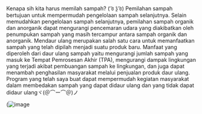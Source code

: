 Kenapa sih kita harus memilah sampah? ( ͡ಠ ʖ̯ ͡ಠ) 
Pemilahan sampah bertujuan untuk mempermudah pengelolaan sampah selanjutnya. Selain memudahkan pengelolaan sampah selanjutnya, pemilahan sampah organik dan anorganik dapat mengurangi pencemaran udara yang diakibatkan oleh penumpukan sampah yang masih tercampur antara sampah organik dan anorganik.
Mendaur ulang merupakan salah satu cara untuk memanfaatkan sampah yang telah dipilah menjadi suatu produk baru. Manfaat yang diperoleh dari daur ulang sampah yaitu mengurangi jumlah sampah yang masuk ke Tempat Pemrosesan Akhir (TPA), mengurangi dampak lingkungan yang terjadi akibat pembuangan sampah ke lingkungan, dan juga dapat menambah penghasilan masyarakat melalui penjualan produk daur ulang.
Program yang telah saya buat dapat mempermudah kegiatan masyarakat dalam membedakan sampah yang dapat didaur ulang dan yang tidak dapat didaur ulangヾ(＠⌒ー⌒＠)ノ

(![image](https://github.com/user-attachments/assets/598f95ab-35fc-453a-b716-7e911ceca91b)
